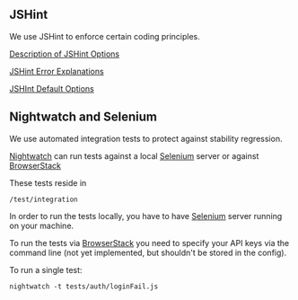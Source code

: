## JSHint

We use JSHint to enforce certain coding principles.

[Description of JSHint Options](http://www.jshint.com/docs/options/)

[JSHint Error Explanations](http://jslinterrors.com/)

[JSHInt Default Options](https://github.com/jshint/jshint/blob/master/examples/.jshintrc)


## Nightwatch and Selenium

We use automated integration tests to protect against stability regression.

[Nightwatch](http://nightwatchjs.org/) can run tests against a local [Selenium](http://www.seleniumhq.org/) server or against [BrowserStack](http://www.browserstack.com/start)

These tests reside in
 
    /test/integration

In order to run the tests locally, you have to have [Selenium](http://www.seleniumhq.org/) server running on your machine.

To run the tests via [BrowserStack](http://www.browserstack.com/start) you need to specify your API keys via the command line (not yet implemented, but shouldn't be stored in the config).

To run a single test:

    nightwatch -t tests/auth/loginFail.js